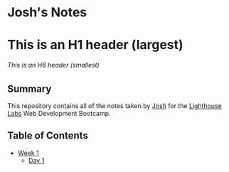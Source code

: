 # Josh's Notes
# This is an H1 header (largest)

###### This is an H6 header (smallest)

## Summary 

This repository contains all of the notes taken by [Josh](https://github.com/Josh-lerner/) for the [Lighthouse Labs](https://www.lighthouselabs.ca) Web Development Bootcamp.

## Table of Contents
* [Week 1](/Week_1)
  * [Day 1](/Week_1/Day_1)